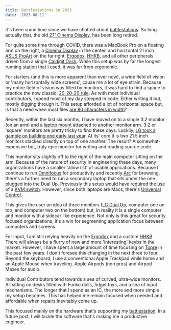 ```yaml
---
title: Battlestations in 2023
date: '2023-06-11'
---
```


It's been some time since we have chatted about [battlestations][reddit].
So long actually that,
the old [27' Cinema Display][applDsplay],
has been long retired.

For quite some time through COVID,
there was a MacBook Pro on a floating arm on the right,
a [Cinema Display][applDsplay] in the center,
and horizontal 21 inch [ASUS ProArt][part] on the far right.
[Ergodox][egd], [HHKB][hhkb], and all other peripherals driven from a single [Caldigit Dock][cdigit].
While this setup was by far the longest running [station][reddit] that I used,
it was far from ergonomic.

For starters (and this is more apparent than ever now),
a wide field of vision or 'many horizontally wide screens',
cause me a lot of eye strain.
Because my entire field of vision was filled by monitors,
it was hard to find a space to practice the now classic:
[20-20-20 rule][eyeStrain].
As with most individual contributors,
I spend most of my day steeped in code.
Either writing it but,
mostly digging through it.
This setup afforded a lot of horizontal space but,
is that a need when most files [are 80 characters in width][wide]?

Recently,
within the last six months,
I have moved on to a single 3:2 monitor (on an arm) and
a [laptop mount][lapTray] attached to another monitor arm.
3:2 or 'square' monitors are pretty tricky to find these days.
Luckily, [LG took a gamble on building one early last year][dualUp].
At its' core it is two 21.5 inch monitors stacked directly on top of one another.
The result?
A somewhat-expensive but,
truly epic monitor for writing and reading source code.

This monitor sits slightly off to the right of the main computer sitting on the arm.
Because of the nature of security in engineering these days,
many organizations have a smaller 'allow list' of usable applications.
Because I continue to run [Omnifocus][ofp] for productivity
and recently [Arc][arc] for browsing,
there's a further need to run a secondary laptop that sits under the one plugged into the Dual Up.
Previously this setup would have required the use of a [KVM switch][kvm].
However, since both laptops are Macs,
there's [Universal Control][uvc].

This gives the user an idea of three monitors ([LG Dual Up][dualUp], computer one on top, and computer two on the bottom) but,
in reality it is a single computer and monitor with a sidecar like experience.
Not only is this great for security focused organizations,
it's a win for segmenting application focus between computers and screens.

For input, I am still relying heavily on the [Ergodox][egd] and a custom [HHKB][hhkb].
There will always be a flurry of new and more 'interesting' keybs in the market.
However, I have spent a large amount of time focusing on [Topre][tpr] in the past few years.
I don't foresee this changing in the next three to four.
Beyond the keyboard, I use a conventional Apple Trackpad while home and an Apple Mouse when traveling.
Apple Airpods (non pros) and Airpod Maxes for audio.

Individual Contributors tend towards a sea of curved,
ultra-wide monitors. All sitting on desks filled with Funko dolls,
fidget toys, and a sea of input mechanisms.
The longer that I spend as an IC,
the more and more simple my setup becomes.
This has helped me remain focused when needed and 
affordable when repairs inevitably come up.

This focused mainly on the hardware that's supporting my [battlestation][reddit].
In a future post,
I will tackle the software that's making me a productive engineer.


[reddit]: https://www.reddit.com/r/battlestations/
[applDsplay]: https://en.wikipedia.org/wiki/Apple_Cinema_Display
[part]: https://www.asus.com/us/proart/displays-home/
[cdigit]: https://www.caldigit.com/thunderbolt-station-4/
[egd]: https://www.ergodox.io/
[hhkb]: https://happyhackingkb.com/
[eyeStrain]: https://www.mayoclinic.org/diseases-conditions/eyestrain/diagnosis-treatment/drc-20372403
[wide]: https://softwareengineering.stackexchange.com/questions/148677/why-is-80-characters-the-standard-limit-for-code-width#148678
[lapTray]: https://www.amazon.com/AmazonBasics-Notebook-Arm-Mount-Tray/dp/B010QZD6I6/ref=sr_1_4?keywords=laptop+arm&qid=1682818887&sr=8-4
[dualUp]: https://www.lg.com/us/monitors/lg-28mq780-b
[ofp]: https://www.omnigroup.com/omnifocus
[arc]: https://arc.net/
[kvm]: https://en.wikipedia.org/wiki/KVM_switch
[uvc]: https://support.apple.com/en-us/HT212757
[tpr]: https://theviewfromgreatisland.com/mediterranean-bean-salad-recipe/

